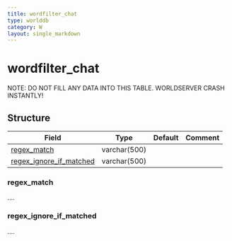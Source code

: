 ```yaml
---
title: wordfilter_chat
type: worlddb
category: W
layout: single_markdown
---
```


# wordfilter_chat
NOTE: DO NOT FILL ANY DATA INTO THIS TABLE. WORLDSERVER CRASH INSTANTLY!

## Structure

Field                                                                                                         | Type         | Default | Comment
------------------------------------------------------------------------------------------------------------- | ------------ | ------- | -------
[regex_match](#regex_match)                         | varchar(500) |         |        
[regex_ignore_if_matched](#regex_ignore_if_matched) | varchar(500) |         |        

### regex_match

....

### regex_ignore_if_matched

....